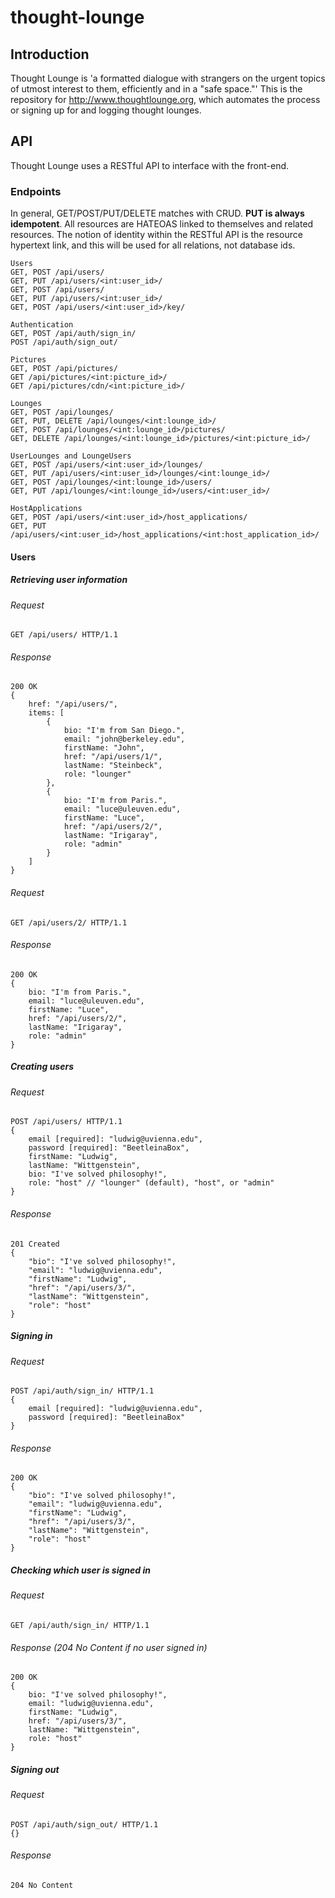 # thought-lounge 
## Introduction
Thought Lounge is 'a formatted dialogue with strangers on the urgent topics of utmost interest to them, efficiently and in a "safe space."' This is the repository for http://www.thoughtlounge.org, which automates the process or signing up for and logging thought lounges.

## API
Thought Lounge uses a RESTful API to interface with the front-end.

### Endpoints
In general, GET/POST/PUT/DELETE matches with CRUD. <b>PUT is always idempotent</b>. All resources are HATEOAS linked to themselves and related resources. The notion of identity within the RESTful API is the resource hypertext link, and this will be used for all relations, not database ids.
```
Users
GET, POST /api/users/
GET, PUT /api/users/<int:user_id>/
GET, POST /api/users/
GET, PUT /api/users/<int:user_id>/
GET, POST /api/users/<int:user_id>/key/ 

Authentication
GET, POST /api/auth/sign_in/
POST /api/auth/sign_out/

Pictures
GET, POST /api/pictures/
GET /api/pictures/<int:picture_id>/
GET /api/pictures/cdn/<int:picture_id>/

Lounges
GET, POST /api/lounges/
GET, PUT, DELETE /api/lounges/<int:lounge_id>/
GET, POST /api/lounges/<int:lounge_id>/pictures/
GET, DELETE /api/lounges/<int:lounge_id>/pictures/<int:picture_id>/

UserLounges and LoungeUsers
GET, POST /api/users/<int:user_id>/lounges/ 
GET, PUT /api/users/<int:user_id>/lounges/<int:lounge_id>/
GET, POST /api/lounges/<int:lounge_id>/users/ 
GET, PUT /api/lounges/<int:lounge_id>/users/<int:user_id>/

HostApplications
GET, POST /api/users/<int:user_id>/host_applications/
GET, PUT /api/users/<int:user_id>/host_applications/<int:host_application_id>/
```
#### Users
##### Retrieving user information
###### Request
```
GET /api/users/ HTTP/1.1
```
###### Response
```
200 OK
{
    href: "/api/users/",
    items: [
        {
            bio: "I'm from San Diego.",
            email: "john@berkeley.edu",
            firstName: "John",
            href: "/api/users/1/",
            lastName: "Steinbeck",
            role: "lounger"
        },
        {
            bio: "I'm from Paris.",
            email: "luce@uleuven.edu",
            firstName: "Luce",
            href: "/api/users/2/",
            lastName: "Irigaray",
            role: "admin"
        }
    ]
}
```
###### Request
```
GET /api/users/2/ HTTP/1.1
```
###### Response
```
200 OK
{
    bio: "I'm from Paris.",
    email: "luce@uleuven.edu",
    firstName: "Luce",
    href: "/api/users/2/",
    lastName: "Irigaray",
    role: "admin"
}
```
##### Creating users
###### Request
```
POST /api/users/ HTTP/1.1
{
    email [required]: "ludwig@uvienna.edu",
    password [required]: "BeetleinaBox",
    firstName: "Ludwig",
    lastName: "Wittgenstein",
    bio: "I've solved philosophy!",
    role: "host" // "lounger" (default), "host", or "admin"
}
```
###### Response
```
201 Created
{
    "bio": "I've solved philosophy!",
    "email": "ludwig@uvienna.edu",
    "firstName": "Ludwig",
    "href": "/api/users/3/",
    "lastName": "Wittgenstein",
    "role": "host"
}
```
##### Signing in
###### Request
```
POST /api/auth/sign_in/ HTTP/1.1
{
    email [required]: "ludwig@uvienna.edu",
    password [required]: "BeetleinaBox"
}
```
###### Response
```
200 OK
{
    "bio": "I've solved philosophy!",
    "email": "ludwig@uvienna.edu",
    "firstName": "Ludwig",
    "href": "/api/users/3/",
    "lastName": "Wittgenstein",
    "role": "host"
}
```
##### Checking which user is signed in
###### Request
```
GET /api/auth/sign_in/ HTTP/1.1
```
###### Response (204 No Content if no user signed in)
```
200 OK
{
    bio: "I've solved philosophy!",
    email: "ludwig@uvienna.edu",
    firstName: "Ludwig",
    href: "/api/users/3/",
    lastName: "Wittgenstein",
    role: "host"
}
```
##### Signing out
###### Request
```
POST /api/auth/sign_out/ HTTP/1.1
{}
```
###### Response
```
204 No Content
```
